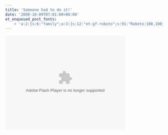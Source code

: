 ```yaml
---
title: 'Someone had to do it!'
date: '2008-10-09T07:01:00+00:00'
et_enqueued_post_fonts:
    - 'a:2:{s:6:"family";a:3:{s:12:"et-gf-roboto";s:91:"Roboto:100,100italic,300,300italic,regular,italic,500,500italic,700,700italic,900,900italic";s:22:"et-gf-roboto-condensed";s:59:"Roboto+Condensed:300,300italic,regular,italic,700,700italic";s:17:"et-gf-roboto-slab";s:51:"Roboto+Slab:100,200,300,regular,500,600,700,800,900";}s:6:"subset";a:7:{i:0;s:9:"latin-ext";i:1;s:5:"greek";i:2;s:9:"greek-ext";i:3;s:10:"vietnamese";i:4;s:8:"cyrillic";i:5;s:5:"latin";i:6;s:12:"cyrillic-ext";}}'
---
```


<object classid="clsid:d27cdb6e-ae6d-11cf-96b8-444553540000" codebase="http://download.macromedia.com/pub/shockwave/cabs/flash/swflash.cab#version=6,0,40,0" height="304" width="384"><param name="width" value="384"></param><param name="height" value="304"></param><param name="flashvars" value="firstname=Bruce&lastname=Abernethy&urlfin=http%3A%2F%2Fwww.tsgnet.com%2Fpres.php?id=46832%26altf=Lfjui%26altl=Hjmmjpo%26lap=2"></param><param name="bgcolor" value="#000000"></param><param name="allowscriptaccess" value="always"></param><param name="src" value="http://www.paltalk.com/marketing/media/vanksen/main.swf"></param><embed allowscriptaccess="always" bgcolor="#000000" flashvars="firstname=Bruce&lastname=Abernethy&urlfin=http%3A%2F%2Fwww.tsgnet.com%2Fpres.php?id=46832%26altf=Lfjui%26altl=Hjmmjpo%26lap=2" height="304" src="http://www.paltalk.com/marketing/media/vanksen/main.swf" type="application/x-shockwave-flash" width="384"></embed></object>